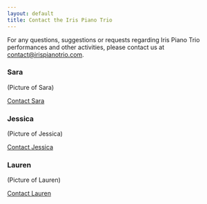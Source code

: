 ```yaml
---
layout: default
title: Contact the Iris Piano Trio
---
```


For any questions, suggestions or requests regarding Iris Piano Trio performances and other activities, please contact us at [contact@irispianotrio.com](mailto:contact@irispianotrio.com).

### Sara

(Picture of Sara)

[Contact Sara](mailto:sara@irispianotrio.com)

### Jessica

(Picture of Jessica)

[Contact Jessica](mailto:jessica@irispianotrio.com)

### Lauren

(Picture of Lauren)

[Contact Lauren](mailto:lauren@irispianotrio.com)


